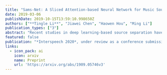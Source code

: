 ```yaml
---
title: "Sams-Net: A Sliced Attention-based Neural Network for Music Source Separation"
date: 2019-03-06
publishDate: 2019-10-15T13:59:10.998650Z
authors: ["**Tingle Li**", "Jiawei Chen", "Haowen Hou", "Ming Li"]
publication_types: ["3"]
abstract: "Recent studies in deep learning-based source separation have two major approaches: one approach is modeling in the spectrogram domain, and the other approach is modeling in the time domain, but all of them used pure CNN or LSTM. In this paper, we propose a Sliced Attention-based neural network (Sams-Net) at the spectrogram domain for music source separation task, which enables feature interactions from the magnitude spectrogram contribute differently to the separation. Sams-Net has two main advantages: one is that it can be easily parallel computing compared with LSTM, and the other is that it has a larger receptive field compared with CNN. Experiments indicate that our proposed Sams-Net outperforms most of the state-of-the-art methods, although it contains fewer parameters."
featured: false
publication: "*Interspeech 2020*, under review as a conference submission"
links:
  - icon_pack: ai
    icon: arxiv
    name: Preprint
    url: 'https://arxiv.org/abs/1909.05746v3'
---
```


